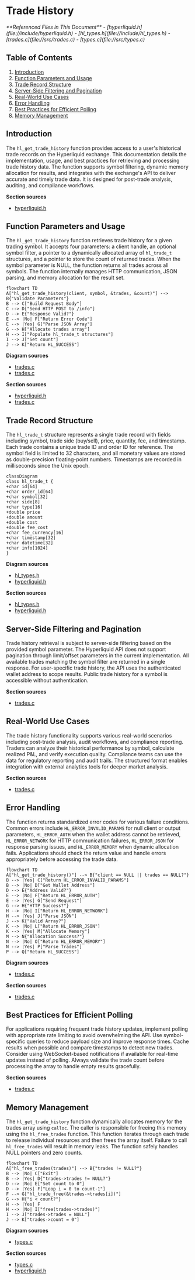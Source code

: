 # Trade History

<cite>
**Referenced Files in This Document**   
- [hyperliquid.h](file://include/hyperliquid.h)
- [hl_types.h](file://include/hl_types.h)
- [trades.c](file://src/trades.c)
- [types.c](file://src/types.c)
</cite>

## Table of Contents
1. [Introduction](#introduction)
2. [Function Parameters and Usage](#function-parameters-and-usage)
3. [Trade Record Structure](#trade-record-structure)
4. [Server-Side Filtering and Pagination](#server-side-filtering-and-pagination)
5. [Real-World Use Cases](#real-world-use-cases)
6. [Error Handling](#error-handling)
7. [Best Practices for Efficient Polling](#best-practices-for-efficient-polling)
8. [Memory Management](#memory-management)

## Introduction
The `hl_get_trade_history` function provides access to a user's historical trade records on the Hyperliquid exchange. This documentation details the implementation, usage, and best practices for retrieving and processing trade history data. The function supports symbol filtering, dynamic memory allocation for results, and integrates with the exchange's API to deliver accurate and timely trade data. It is designed for post-trade analysis, auditing, and compliance workflows.

**Section sources**
- [hyperliquid.h](file://include/hyperliquid.h#L332-L335)

## Function Parameters and Usage
The `hl_get_trade_history` function retrieves trade history for a given trading symbol. It accepts four parameters: a client handle, an optional symbol filter, a pointer to a dynamically allocated array of `hl_trade_t` structures, and a pointer to store the count of returned trades. When the symbol parameter is NULL, the function returns all trades across all symbols. The function internally manages HTTP communication, JSON parsing, and memory allocation for the result set.

```mermaid
flowchart TD
A["hl_get_trade_history(client, symbol, &trades, &count)"] --> B{"Validate Parameters"}
B --> C["Build Request Body"]
C --> D["Send HTTP POST to /info"]
D --> E{"Response Valid?"}
E --> |No| F["Return Error Code"]
E --> |Yes| G["Parse JSON Array"]
G --> H["Allocate trades array"]
H --> I["Populate hl_trade_t structures"]
I --> J["Set count"]
J --> K["Return HL_SUCCESS"]
```

**Diagram sources**
- [trades.c](file://src/trades.c#L17-L99)
- [trades.c](file://src/trades.c#L104-L191)

**Section sources**
- [hyperliquid.h](file://include/hyperliquid.h#L332-L335)
- [trades.c](file://src/trades.c#L17-L191)

## Trade Record Structure
The `hl_trade_t` structure represents a single trade record with fields including symbol, trade side (buy/sell), price, quantity, fee, and timestamp. Each trade contains a unique trade ID and order ID for reference. The symbol field is limited to 32 characters, and all monetary values are stored as double-precision floating-point numbers. Timestamps are recorded in milliseconds since the Unix epoch.

```mermaid
classDiagram
class hl_trade_t {
+char id[64]
+char order_id[64]
+char symbol[32]
+char side[8]
+char type[16]
+double price
+double amount
+double cost
+double fee_cost
+char fee_currency[16]
+char timestamp[32]
+char datetime[32]
+char info[1024]
}
```

**Diagram sources**
- [hl_types.h](file://include/hl_types.h#L25-L25)
- [hyperliquid.h](file://include/hyperliquid.h#L156-L165)

**Section sources**
- [hl_types.h](file://include/hl_types.h#L25-L25)
- [hyperliquid.h](file://include/hyperliquid.h#L156-L165)

## Server-Side Filtering and Pagination
Trade history retrieval is subject to server-side filtering based on the provided symbol parameter. The Hyperliquid API does not support pagination through limit/offset parameters in the current implementation. All available trades matching the symbol filter are returned in a single response. For user-specific trade history, the API uses the authenticated wallet address to scope results. Public trade history for a symbol is accessible without authentication.

**Section sources**
- [trades.c](file://src/trades.c#L17-L191)

## Real-World Use Cases
The trade history functionality supports various real-world scenarios including post-trade analysis, audit workflows, and compliance reporting. Traders can analyze their historical performance by symbol, calculate realized P&L, and verify execution quality. Compliance teams can use the data for regulatory reporting and audit trails. The structured format enables integration with external analytics tools for deeper market analysis.

**Section sources**
- [trades.c](file://src/trades.c#L17-L191)

## Error Handling
The function returns standardized error codes for various failure conditions. Common errors include `HL_ERROR_INVALID_PARAMS` for null client or output parameters, `HL_ERROR_AUTH` when the wallet address cannot be retrieved, `HL_ERROR_NETWORK` for HTTP communication failures, `HL_ERROR_JSON` for response parsing issues, and `HL_ERROR_MEMORY` when dynamic allocation fails. Applications should check the return value and handle errors appropriately before accessing the trade data.

```mermaid
flowchart TD
A["hl_get_trade_history()"] --> B{"client == NULL || trades == NULL?"}
B --> |Yes| C["Return HL_ERROR_INVALID_PARAMS"]
B --> |No| D["Get Wallet Address"]
D --> E{"Address Valid?"}
E --> |No| F["Return HL_ERROR_AUTH"]
E --> |Yes| G["Send Request"]
G --> H{"HTTP Success?"}
H --> |No| I["Return HL_ERROR_NETWORK"]
H --> |Yes| J["Parse JSON"]
J --> K{"Valid Array?"}
K --> |No| L["Return HL_ERROR_JSON"]
K --> |Yes| M["Allocate Memory"]
M --> N{"Allocation Success?"}
N --> |No| O["Return HL_ERROR_MEMORY"]
N --> |Yes| P["Parse Trades"]
P --> Q["Return HL_SUCCESS"]
```

**Diagram sources**
- [trades.c](file://src/trades.c#L17-L191)

**Section sources**
- [trades.c](file://src/trades.c#L17-L191)

## Best Practices for Efficient Polling
For applications requiring frequent trade history updates, implement polling with appropriate rate limiting to avoid overwhelming the API. Use symbol-specific queries to reduce payload size and improve response times. Cache results when possible and compare timestamps to detect new trades. Consider using WebSocket-based notifications if available for real-time updates instead of polling. Always validate the trade count before processing the array to handle empty results gracefully.

**Section sources**
- [trades.c](file://src/trades.c#L17-L191)

## Memory Management
The `hl_get_trade_history` function dynamically allocates memory for the trades array using `calloc`. The caller is responsible for freeing this memory using the `hl_free_trades` function. This function iterates through each trade to release individual resources and then frees the array itself. Failure to call `hl_free_trades` will result in memory leaks. The function safely handles NULL pointers and zero counts.

```mermaid
flowchart TD
A["hl_free_trades(trades)"] --> B{"trades != NULL?"}
B --> |No| C["Exit"]
B --> |Yes| D{"trades->trades != NULL?"}
D --> |No| E["Set count to 0"]
D --> |Yes| F["Loop i = 0 to count-1"]
F --> G["hl_trade_free(&trades->trades[i])"]
G --> H{"i < count?"}
H --> |Yes| F
H --> |No| I["free(trades->trades)"]
I --> J["trades->trades = NULL"]
J --> K["trades->count = 0"]
```

**Diagram sources**
- [types.c](file://src/types.c#L57-L66)

**Section sources**
- [types.c](file://src/types.c#L57-L66)
- [hyperliquid.h](file://include/hyperliquid.h#L342-L342)